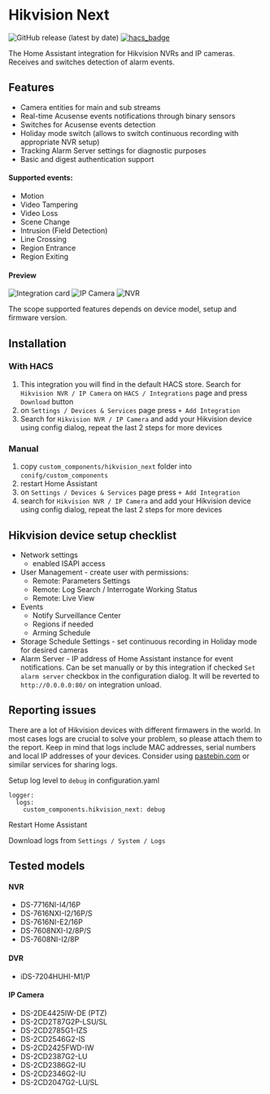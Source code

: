 # Hikvision Next
![GitHub release (latest by date)](https://img.shields.io/github/v/release/maciej-or/hikvision_next?style=flat-square) [![hacs_badge](https://img.shields.io/badge/HACS-Default-orange.svg)](https://github.com/hacs/integration)

The Home Assistant integration for Hikvision NVRs and IP cameras. Receives and switches detection of alarm events.

## Features
- Camera entities for main and sub streams
- Real-time Acusense events notifications through binary sensors
- Switches for Acusense events detection
- Holiday mode switch (allows to switch continuous recording with appropriate NVR setup)
- Tracking Alarm Server settings for diagnostic purposes
- Basic and digest authentication support

#### Supported events:
- Motion
- Video Tampering
- Video Loss
- Scene Change
- Intrusion (Field Detection)
- Line Crossing
- Region Entrance
- Region Exiting

#### Preview
![Integration card](/assets/card.jpg "Integration card")
![IP Camera](/assets/ipcam.jpg "IP Camera device view")
![NVR](/assets/nvr.jpg "NVR device view")


The scope supported features depends on device model, setup and firmware version.

## Installation
### With HACS
1. This integration you will find in the default HACS store. Search for `Hikvision NVR / IP Camera` on `HACS / Integrations` page and press `Download` button
4. on `Settings / Devices & Services` page press `+ Add Integration`
5. Search for `Hikvision NVR / IP Camera` and add your Hikvision device using config dialog, repeat the last 2 steps for more devices
### Manual
1. copy `custom_components/hikvision_next` folder into `conifg/custom_components`
2. restart Home Assistant
3. on `Settings / Devices & Services` page press `+ Add Integration`
4. search for `Hikvision NVR / IP Camera` and add your Hikvision device using config dialog, repeat the last 2 steps for more devices

## Hikvision device setup checklist
- Network settings
    - enabled ISAPI access
- User Management - create user with permissions:
    - Remote: Parameters Settings
    - Remote: Log Search / Interrogate Working Status
    - Remote: Live View
- Events
    - Notify Surveillance Center
    - Regions if needed
    - Arming Schedule
- Storage Schedule Settings - set continuous recording in Holiday mode for desired cameras
- Alarm Server - IP address of Home Assistant instance for event notifications. Can be set manually or by this integration if checked `Set alarm server` checkbox in the configuration dialog. It will be reverted to `http://0.0.0.0:80/` on integration unload.

## Reporting issues

There are a lot of Hikvision devices with different firmawers in the world. In most cases logs are crucial to solve your problem, so please attach them to the report.
Keep in mind that logs include MAC addresses, serial numbers and local IP addresses of your devices. Consider using [pastebin.com](https://pastebin.com) or similar services for sharing logs.

Setup log level to `debug` in configuration.yaml
```
logger:
  logs:
    custom_components.hikvision_next: debug
```
Restart Home Assistant

Download logs from `Settings / System / Logs`
## Tested models
#### NVR
- DS-7716NI-I4/16P
- DS-7616NXI-I2/16P/S
- DS-7616NI-E2/16P
- DS-7608NXI-I2/8P/S
- DS-7608NI-I2/8P
#### DVR
- iDS-7204HUHI-M1/P
#### IP Camera
- DS-2DE4425IW-DE (PTZ)
- DS-2CD2T87G2P-LSU/SL
- DS-2CD2785G1-IZS
- DS-2CD2546G2-IS
- DS-2CD2425FWD-IW
- DS-2CD2387G2-LU
- DS-2CD2386G2-IU
- DS-2CD2346G2-IU
- DS-2CD2047G2-LU/SL